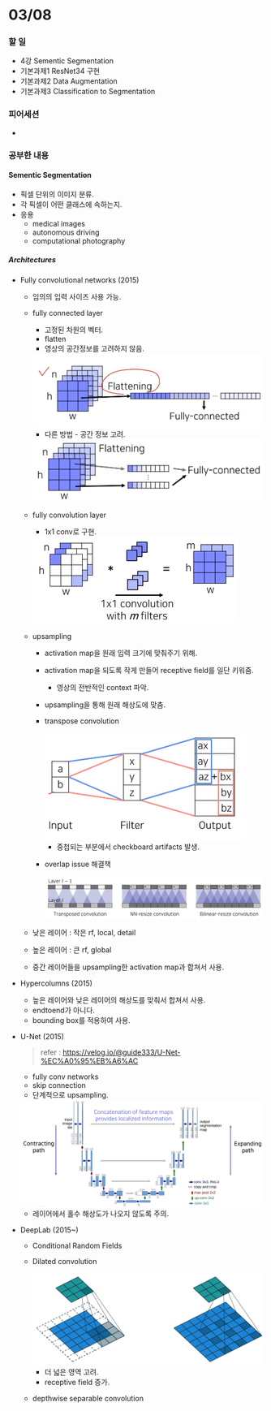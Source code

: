 # 03/08

### 할 일

* 4강 Sementic Segmentation
* 기본과제1 ResNet34 구현
* 기본과제2 Data Augmentation
* 기본과제3 Classification to Segmentation



### 피어세션

* 



### 공부한 내용

####  Sementic Segmentation

* 픽셀 단위의 이미지 분류.
* 각 픽셀이 어떤 클래스에 속하는지.
* 응용
  * medical images
  * autonomous driving
  * computational photography



##### Architectures

* Fully convolutional networks (2015)

  * 임의의 입력 사이즈 사용 가능.

  * fully connected layer

    * 고정된 차원의 벡터.
    * flatten
    * 영상의 공간정보를 고려하지 않음.

    <img src="0308.assets/image-20220308132805898.png" alt="image-20220308132805898" style="zoom:50%;" />

    * 다른 방법 - 공간 정보 고려.

    <img src="0308.assets/image-20220308133047002.png" alt="image-20220308133047002" style="zoom:50%;" />

  * fully convolution layer

    * 1x1 conv로 구현.

    <img src="0308.assets/image-20220308133148182.png" alt="image-20220308133148182" style="zoom:50%;" />

  * upsampling

    * activation map을 원래 입력 크기에 맞춰주기 위해.

    * activation map을 되도록 작게 만들어 receptive field를 일단 키워줌.

      * 영상의 전반적인 context 파악.

    * upsampling을 통해 원래 해상도에 맞춤.

    * transpose convolution

      <img src="0308.assets/image-20220308135242781.png" alt="image-20220308135242781" style="zoom:50%;" />

      * 중첩되는 부분에서 checkboard artifacts 발생.

    * overlap issue 해결책

      <img src="0308.assets/image-20220308135620876.png" alt="image-20220308135620876" style="zoom:50%;" />

  * 낮은 레이어 : 작은 rf, local, detail

  * 높은 레이어 : 큰 rf, global

  * 중간 레이어들을 upsampling한 activation map과 합쳐서 사용.



* Hypercolumns (2015)
  * 높은 레이어와 낮은 레이어의 해상도를 맞춰서 합쳐서 사용.
  * endtoend가 아니다. 
  * bounding box를 적용하여 사용.



* U-Net (2015)

  > refer : https://velog.io/@guide333/U-Net-%EC%A0%95%EB%A6%AC

  * fully conv networks
  * skip connection
  * 단계적으로 upsampling.

  <img src="0308.assets/image-20220308141506822.png" alt="image-20220308141506822" style="zoom:50%;" />

  * 레이어에서 홀수 해상도가 나오지 않도록 주의.



* DeepLab (2015~)

  * Conditional Random Fields

  * Dilated convolution

    <img src="0308.assets/image-20220308143349575.png" alt="image-20220308143349575" style="zoom:50%;" />

    * 더 넓은 영역 고려.
    * receptive field 증가.

  * depthwise separable convolution





